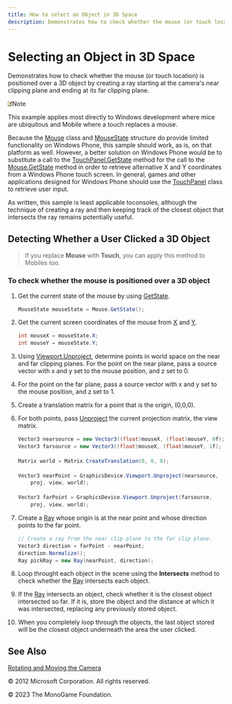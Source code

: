 ```yaml
---
title: How to select an Object in 3D Space
description: Demonstrates how to check whether the mouse (or touch location) is positioned over a 3D object by creating a ray starting at the camera's near clipping plane and ending at its far clipping plane.
---
```


# Selecting an Object in 3D Space

Demonstrates how to check whether the mouse (or touch location) is positioned over a 3D object by creating a ray starting at the camera's near clipping plane and ending at its far clipping plane.

![Note](../images/note.gif)Note

This example applies most directly to Windows development where mice are ubiquitous and Mobile where a touch replaces a mouse.

Because the [Mouse](xref:Microsoft.Xna.Framework.Input.Mouse) class and [MouseState](xref:Microsoft.Xna.Framework.Input.MouseState) structure do provide limited functionality on Windows Phone, this sample should work, as is, on that platform as well. However, a better solution on Windows Phone would be to substitute a call to the [TouchPanel.GetState](xref:Microsoft.Xna.Framework.Input.Touch.TouchPanel.GetState) method for the call to the [Mouse.GetState](xref:Microsoft.Xna.Framework.Input.Mouse.GetState) method in order to retrieve alternative X and Y coordinates from a Windows Phone touch screen. In general, games and other applications designed for Windows Phone should use the [TouchPanel](xref:Microsoft.Xna.Framework.Input.Touch.TouchPanel) class to retrieve user input.

As written, this sample is least applicable toconsoles, although the technique of creating a ray and then keeping track of the closest object that intersects the ray remains potentially useful.

## Detecting Whether a User Clicked a 3D Object

> If you replace **Mouse** with **Touch**, you can apply this method to Mobiles too.

### To check whether the mouse is positioned over a 3D object

1. Get the current state of the mouse by using [GetState](xref:Microsoft.Xna.Framework.Input.Mouse.GetState).

    ```csharp
    MouseState mouseState = Mouse.GetState();
    ```

2. Get the current screen coordinates of the mouse from [X](xref:Microsoft.Xna.Framework.Input.MouseState.X) and [Y](xref:Microsoft.Xna.Framework.Input.MouseState.Y).

    ```csharp
    int mouseX = mouseState.X;
    int mouseY = mouseState.Y;
    ```

3. Using [Viewport.Unproject](xref:Microsoft.Xna.Framework.Graphics.Viewport), determine points in world space on the near and far clipping planes. For the point on the near plane, pass a source vector with x and y set to the mouse position, and z set to 0.

4. For the point on the far plane, pass a source vector with x and y set to the mouse position, and z set to 1.

5. Create a translation matrix for a point that is the origin, (0,0,0).

6. For both points, pass [Unproject](xref:Microsoft.Xna.Framework.Graphics.Viewport) the current projection matrix, the view matrix.

    ```csharp
    Vector3 nearsource = new Vector3((float)mouseX, (float)mouseY, 0f);
    Vector3 farsource = new Vector3((float)mouseX, (float)mouseY, 1f);
    
    Matrix world = Matrix.CreateTranslation(0, 0, 0);
    
    Vector3 nearPoint = GraphicsDevice.Viewport.Unproject(nearsource,
        proj, view, world);
    
    Vector3 farPoint = GraphicsDevice.Viewport.Unproject(farsource,
        proj, view, world);
    ```

7. Create a [Ray](xref:Microsoft.Xna.Framework.Ray) whose origin is at the near point and whose direction points to the far point.

    ```csharp
    // Create a ray from the near clip plane to the far clip plane.
    Vector3 direction = farPoint - nearPoint;
    direction.Normalize();
    Ray pickRay = new Ray(nearPoint, direction);
    ```

8. Loop throught each object in the scene using the **Intersects** method to check whether the [Ray](xref:Microsoft.Xna.Framework.Ray) intersects each object.

9. If the [Ray](xref:Microsoft.Xna.Framework.Ray) intersects an object, check whether it is the closest object intersected so far. If it is, store the object and the distance at which it was intersected, replacing any previously stored object.

10. When you completely loop through the objects, the last object stored will be the closest object underneath the area the user clicked.

## See Also

[Rotating and Moving the Camera](HowTo_RotateMoveCamera.md)  

© 2012 Microsoft Corporation. All rights reserved.  

© 2023 The MonoGame Foundation.
